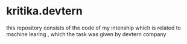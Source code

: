 # kritika.devtern
this repository consists of the code of my intenship which is related to machine learing , which the task was given by devtern company
